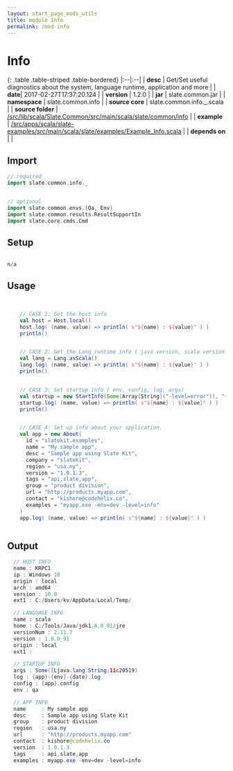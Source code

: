 ```yaml
---
layout: start_page_mods_utils
title: module Info
permalink: /mod-info
---
```


# Info

{: .table .table-striped .table-bordered}
|:--|:--|
| **desc** | Get/Set useful diagnostics about the system, language runtime, application and more | 
| **date**| 2017-02-27T17:37:20.124 |
| **version** | 1.2.0  |
| **jar** | slate.common.jar  |
| **namespace** | slate.common.info  |
| **source core** | slate.common.info._.scala  |
| **source folder** | [/src/lib/scala/Slate.Common/src/main/scala/slate/common/info](https://github.com/code-helix/slatekit/tree/master/src/lib/scala/Slate.Common/src/main/scala/slate/common/info)  |
| **example** | [/src/apps/scala/slate-examples/src/main/scala/slate/examples/Example_Info.scala](https://github.com/code-helix/slatekit/tree/master/src/apps/scala/slate-examples/src/main/scala/slate/examples/Example_Info.scala) |
| **depends on** |   |

## Import
```scala 
// required 
import slate.common.info._


// optional 
import slate.common.envs.{Qa, Env}
import slate.common.results.ResultSupportIn
import slate.core.cmds.Cmd


```

## Setup
```scala

n/a

```

## Usage
```scala


    // CASE 1: Get the host info
    val host = Host.local()
    host.log( (name, value) => println( s"${name} : ${value}" ) )
    println()


    // CASE 2: Get the Lang runtime info ( java version, scala version etc )
    val lang = Lang.asScala()
    lang.log( (name, value) => println( s"${name} : ${value}" ) )
    println()


    // CASE 3: Set startup info ( env, config, log, args)
    val startup = new StartInfo(Some(Array[String]("-level=error")), "{@app}-{@env}-{@date}.log", "{@app}.config", Qa.name)
    startup.log( (name, value) => println( s"${name} : ${value}" ) )
    println()


    // CASE 4: Set up info about your application.
    val app = new About(
      id = "slatekit.examples",
      name = "My sample app",
      desc = "Sample app using Slate Kit",
      company = "slatekit",
      region = "usa.ny",
      version = "1.0.1.3",
      tags = "api,slate,app",
      group = "product division",
      url = "http://products.myapp.com",
      contact = "kishore@codehelix.co",
      examples = "myapp.exe -env=dev -level=info"
    )
    app.log( (name, value) => println( s"${name} : ${value}" ) )
    

```


## Output

```java
  // HOST INFO
  name : KRPC1
  ip : Windows 10
  origin : local
  arch : amd64
  version : 10.0
  ext1 : C:/Users/kv/AppData/Local/Temp/

  // LANGUAGE INFO
  name : scala
  home : C:/Tools/Java/jdk1.8.0_91/jre
  versionNum : 2.11.7
  version : 1.8.0_91
  origin : local
  ext1 :

  // STARTUP INFO
  args : Some([Ljava.lang.String;11c20519)
  log : {app}-{env}-{date}.log
  config : {app}.config
  env : qa

  // APP INFO
  name     : My sample app
  desc     : Sample app using Slate Kit
  group    : product division
  region   : usa.ny
  url      : "http://products.myapp.com"
  contact  : kishore@codehelix.co
  version  : 1.0.1.3
  tags     : api,slate,app
  examples : myapp.exe -env=dev -level=info
```
  